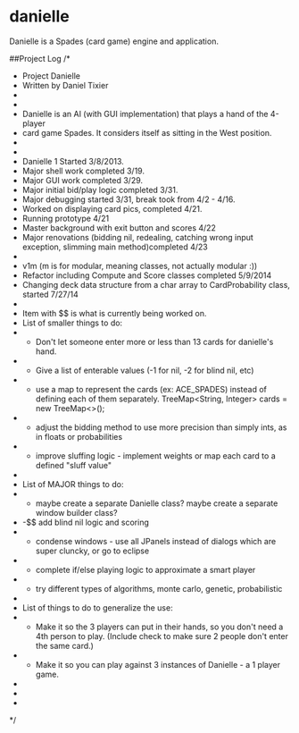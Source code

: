 danielle
========

Danielle is a Spades (card game) engine and application.




##Project Log
/*
 * Project Danielle
 * Written by Daniel Tixier
 * 
 * 
 * Danielle is an AI (with GUI implementation) that plays a hand of the 4-player
 * card game Spades. It considers itself as sitting in the West position.
 * 
 * 
 * Danielle 1 Started 3/8/2013.
 * Major shell work completed 3/19.
 * Major GUI work completed 3/29.
 * Major initial bid/play logic completed 3/31.
 * Major debugging started 3/31, break took from 4/2 - 4/16.
 * Worked on displaying card pics, completed 4/21.
 * Running prototype 4/21
 * Master background with exit button and scores 4/22
 * Major renovations (bidding nil, redealing, catching wrong input exception, slimming main method)completed 4/23
 * 
 * v1m (m is for modular, meaning classes, not actually modular :))
 * Refactor including Compute and Score classes completed 5/9/2014
 * Changing deck data structure from a char array to CardProbability class, started 7/27/14
 * 
 * Item with $$ is what is currently being worked on.
 * List of smaller things to do:
 * - Don't let someone enter more or less than 13 cards for danielle's hand.
 * - Give a list of enterable values (-1 for nil, -2 for blind nil, etc)
 * - use a map to represent the cards (ex: ACE_SPADES) instead of defining each of them separately. TreeMap<String, Integer> cards = new TreeMap<>();
 * - adjust the bidding method to use more precision than simply ints, as in floats or probabilities
 * - improve sluffing logic - implement weights or map each card to a defined "sluff value"
 * 
 * List of MAJOR things to do:
 * - maybe create a separate Danielle class? maybe create a separate window builder class?
 * -$$ add blind nil logic and scoring
 * - condense windows - use all JPanels instead of dialogs which are super cluncky, or go to eclipse
 * - complete if/else playing logic to approximate a smart player
 * - try different types of algorithms, monte carlo, genetic, probabilistic
 * 
 * List of things to do to generalize the use:
 * - Make it so the 3 players can put in their hands, so you don't need a 4th person to play. (Include check to make sure 2 people don't enter the same card.)
 * - Make it so you can play against 3 instances of Danielle - a 1 player game.
 * 
 * 
 * 
 */
